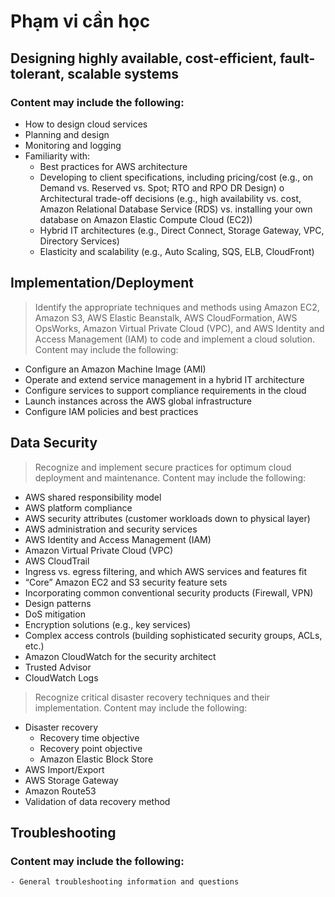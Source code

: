 # Phạm vi cần học
## Designing highly available, cost-efficient, fault-tolerant, scalable systems
### Content may include the following:
- How to design cloud services 
- Planning and design 
- Monitoring and logging 
- Familiarity with: 
	- Best practices for AWS architecture 
	- Developing to client specifications, including pricing/cost (e.g., on Demand vs. Reserved vs. Spot; RTO and RPO DR Design) o Architectural trade-off decisions (e.g., high availability vs. cost, Amazon Relational Database Service (RDS) vs. installing your own database on Amazon Elastic Compute Cloud (EC2)) 
	- Hybrid IT architectures (e.g., Direct Connect, Storage Gateway, VPC, Directory Services)
	- Elasticity and scalability (e.g., Auto Scaling, SQS, ELB, CloudFront)
	
## Implementation/Deployment
> Identify the appropriate techniques and methods using Amazon EC2, Amazon S3, AWS Elastic Beanstalk, AWS CloudFormation, AWS OpsWorks, Amazon Virtual Private Cloud (VPC), and AWS Identity and Access Management (IAM) to code and implement a cloud solution. Content may include the following: 
	
- Configure an Amazon Machine Image (AMI)
- Operate and extend service management in a hybrid IT architecture 
- Configure services to support compliance requirements in the cloud 
- Launch instances across the AWS global infrastructure 
- Configure IAM policies and best practices
		
## Data Security 
> Recognize and implement secure practices for optimum cloud deployment and maintenance. Content may include the following: 
	
- AWS shared responsibility model 
- AWS platform compliance 
- AWS security attributes (customer workloads down to physical layer)
- AWS administration and security services 
- AWS Identity and Access Management (IAM) 
- Amazon Virtual Private Cloud (VPC) 
- AWS CloudTrail 
- Ingress vs. egress filtering, and which AWS services and features fit
- “Core” Amazon EC2 and S3 security feature sets 
- Incorporating common conventional security products (Firewall, VPN) 
- Design patterns 
- DoS mitigation 
- Encryption solutions (e.g., key services) 
- Complex access controls (building sophisticated security groups, ACLs, etc.) 
- Amazon CloudWatch for the security architect 
- Trusted Advisor 
- CloudWatch Logs

> Recognize critical disaster recovery techniques and their implementation. Content may include the following: 

- Disaster recovery 
	- Recovery time objective 
	- Recovery point objective 
	- Amazon Elastic Block Store 
- AWS Import/Export
- AWS Storage Gateway 
- Amazon Route53 
- Validation of data recovery method

## Troubleshooting
### Content may include the following: 
	- General troubleshooting information and questions
